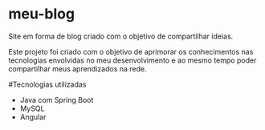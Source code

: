 # meu-blog
Site em forma de blog criado com o objetivo de compartilhar ideias.

Este projeto foi criado com o objetivo de aprimorar os conhecimentos nas tecnologias envolvidas no meu desenvolvimento e ao mesmo tempo poder compartilhar meus aprendizados na rede.

#Tecnologias utilizadas

- Java com Spring Boot
- MySQL
- Angular
